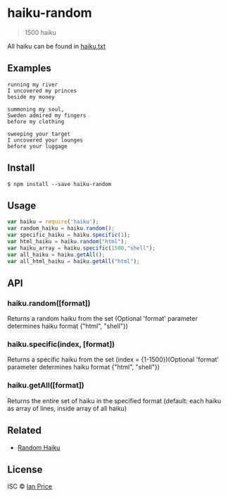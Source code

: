 # haiku-random

> 1500 haiku

All haiku can be found in [haiku.txt](haiku.txt)

## Examples
```
running my river
I uncovered my princes
beside my money

summoning my soul,
Sweden admired my fingers
before my clothing

sweeping your target
I uncovered your lounges
before your luggage
```

## Install
```
$ npm install --save haiku-random
```

## Usage
```js
var haiku = require('haiku');
var random_haiku = haiku.random();
var specific_haiku = haiku.specific(1);
var html_haiku = haiku.random("html");
var haiku_array = haiku.specific(1500,"shell");
var all_haiku = haiku.getAll();
var all_html_haiku = haiku.getAll("html");
```

## API
### haiku.random([format])
Returns a random haiku from the set (Optional 'format' parameter determines haiku format {"html", "shell"})

### haiku.specific(index, [format])
Returns a specific haiku from the set (index = {1-1500})(Optional 'format' parameter determines haiku format {"html", "shell"})

### haiku.getAll([format])
Returns the entire set of haiku in the specified format (default: each haiku as array of lines, inside array of all haiku)

## Related
- [Random Haiku](http://www.randomhaiku.com/)

## License
ISC © [Ian Price](http://github.com/mianprice)

